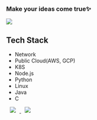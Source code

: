 ### Make your ideas come true✨

<a href="https://github.com/hayleyshim"><img src="https://hits.seeyoufarm.com/api/count/incr/badge.svg?url=https%3A%2F%2Fgithub.com%2FAlpoxDev"/></a>                        

## Tech Stack
- Network
- Public Cloud(AWS, GCP)
- K8S 
- Node.js
- Python
- Linux
- Java
- C

<a href="https://hayleyshim.github.io/">
    <img 
        src="http://img.shields.io/badge/-Tech%20Blog-655ced?style=flat&logo=github&link=https://alpox.kr"
        style="height : auto; margin-left : 10px; margin-right : 10px;"/>
</a> 

<a href="https://www.facebook.com/yhshim17">
    <img 
        src="https://img.shields.io/badge/facebook-1877f2?style=flat-square&logo=facebook&logoColor=white&link=https://www.facebook.com/yhshim17"
        style="height : auto; margin-left : 10px; margin-right : 10px;"/>
</a> 
